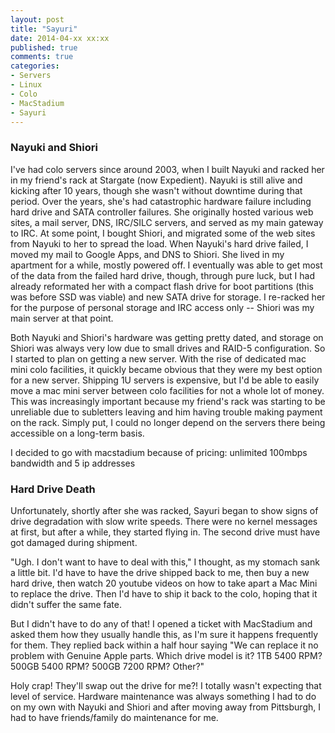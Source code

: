 ```yaml
---
layout: post
title: "Sayuri"
date: 2014-04-xx xx:xx
published: true
comments: true
categories:
- Servers
- Linux
- Colo
- MacStadium
- Sayuri
---
```

### Nayuki and Shiori

I've had colo servers since around 2003, when I built Nayuki and racked her in my friend's rack at Stargate (now Expedient).  Nayuki is still alive and kicking after 10 years, though she wasn't without downtime during that period.  Over the years, she's had catastrophic hardware failure including hard drive and SATA controller failures.  She originally hosted various web sites, a mail server, DNS, IRC/SILC servers, and served as my main gateway to IRC.  At some point, I bought Shiori, and migrated some of the web sites from Nayuki to her to spread the load.  When Nayuki's hard drive failed, I moved my mail to Google Apps, and DNS to Shiori.  She lived in my apartment for a while, mostly powered off.  I eventually was able to get most of the data from the failed hard drive, though, through pure luck, but I had already reformated her with a compact flash drive for boot partitions (this was before SSD was viable) and new SATA drive for storage.  I re-racked her for the purpose of personal storage and IRC access only -- Shiori was my main server at that point.

Both Nayuki and Shiori's hardware was getting pretty dated, and storage on Shiori was always very low due to small drives and RAID-5 configuration.  So I started to plan on getting a new server.  With the rise of dedicated mac mini colo facilities, it quickly became obvious that they were my best option for a new server.  Shipping 1U servers is expensive, but I'd be able to easily move a mac mini server between colo facilities for not a whole lot of money.  This was increasingly important because my friend's rack was starting to be unreliable due to subletters leaving and him having trouble making payment on the rack.  Simply put, I could no longer depend on the servers there being accessible on a long-term basis.

I decided to go with macstadium because of pricing: unlimited 100mbps bandwidth and 5 ip addresses 


### Hard Drive Death

Unfortunately, shortly after she was racked, Sayuri began to show signs of drive degradation with slow write speeds.  There were no kernel messages at first, but after a while, they started flying in.  The second drive must have got damaged during shipment.

"Ugh.  I don't want to have to deal with this," I thought, as my stomach sank a little bit.  I'd have to have the drive shipped back to me, then buy a new hard drive, then watch 20 youtube videos on how to take apart a Mac Mini to replace the drive.  Then I'd have to ship it back to the colo, hoping that it didn't suffer the same fate.

But I didn't have to do any of that!  I opened a ticket with MacStadium and asked them how they usually handle this, as I'm sure it happens frequently for them.  They replied back within a half hour saying "We can replace it no problem with Genuine Apple parts.  Which drive model is it? 1TB 5400 RPM? 500GB 5400 RPM? 500GB 7200 RPM? Other?"

Holy crap!  They'll swap out the drive for me?!  I totally wasn't expecting that level of service.  Hardware maintenance was always something I had to do on my own with Nayuki and Shiori and after moving away from Pittsburgh, I had to have friends/family do maintenance for me.
